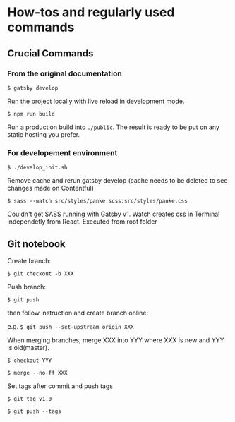 # How-tos and regularly used commands 

## Crucial Commands

### From the original documentation

`$ gatsby develop`

Run the project locally with live reload in development mode.

`$ npm run build`

Run a production build into `./public`. The result is ready to be put on any static hosting you prefer.

### For developement environment

`$ ./develop_init.sh`

Remove cache and rerun gatsby develop (cache needs to be deleted to see changes made on Contentful)

`$ sass --watch src/styles/panke.scss:src/styles/panke.css`

Couldn't get SASS running with Gatsby v1. Watch creates css in Terminal independetly from React. Executed from root folder

## Git notebook

Create branch:

`$ git checkout -b XXX`

Push branch:

`$ git push`

then follow instruction and create branch online:

e.g. `$ git push --set-upstream origin XXX`

When merging branches, merge XXX into YYY where XXX is new and YYY is old(master).

```
$ checkout YYY

$ merge --no-ff XXX

```

Set tags after commit and push tags

```
$ git tag v1.0

$ git push --tags
````

